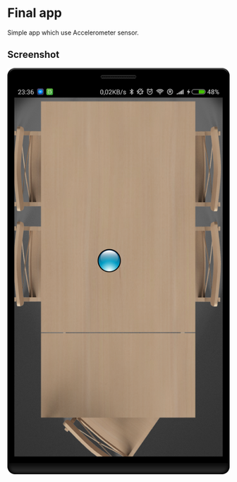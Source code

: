 # Final app

Simple app which use Accelerometer sensor.

## Screenshot
![App](screenshots/screenshot.png)
